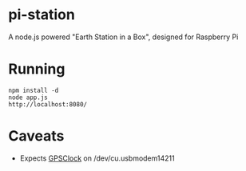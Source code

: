 # pi-station
A node.js powered "Earth Station in a Box", designed for Raspberry Pi

# Running
    npm install -d
    node app.js
    http://localhost:8080/

# Caveats
 * Expects <a href="https://github.com/allendav/GPSClock">GPSClock</a> on /dev/cu.usbmodem14211
